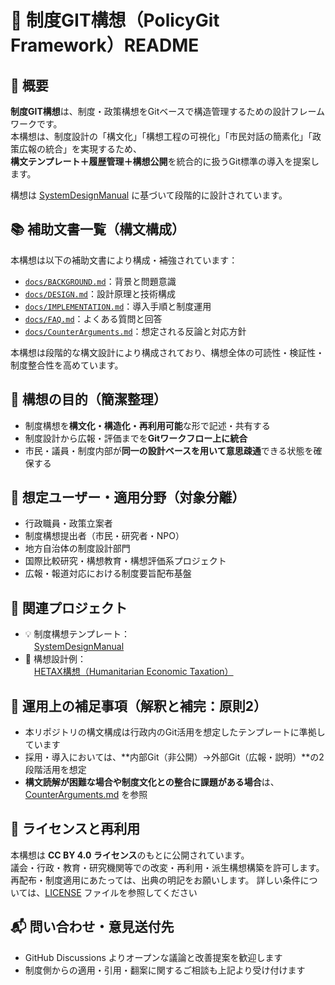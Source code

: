 # 📘 制度GIT構想（PolicyGit Framework）README

## 🔰 概要

**制度GIT構想**は、制度・政策構想をGitベースで構造管理するための設計フレームワークです。  
本構想は、制度設計の「構文化」「構想工程の可視化」「市民対話の簡素化」「政策広報の統合」を実現するため、  
**構文テンプレート＋履歴管理＋構想公開**を統合的に扱うGit標準の導入を提案します。

構想は [SystemDesignManual](https://github.com/tadi-karuma/SystemDesignManual) に基づいて段階的に設計されています。

## 📚 補助文書一覧（構文構成）

本構想は以下の補助文書により構成・補強されています：

- [`docs/BACKGROUND.md`](./docs/BACKGROUND.md)：背景と問題意識  
- [`docs/DESIGN.md`](./docs/DESIGN.md)：設計原理と技術構成  
- [`docs/IMPLEMENTATION.md`](./docs/IMPLEMENTATION.md)：導入手順と制度運用  
- [`docs/FAQ.md`](./docs/FAQ.md)：よくある質問と回答  
- [`docs/CounterArguments.md`](./docs/CounterArguments.md)：想定される反論と対応方針  

本構想は段階的な構文設計により構成されており、構想全体の可読性・検証性・制度整合性を高めています。

## 🎯 構想の目的（簡潔整理）

- 制度構想を**構文化・構造化・再利用可能**な形で記述・共有する
- 制度設計から広報・評価までを**Gitワークフロー上に統合**
- 市民・議員・制度内部が**同一の設計ベースを用いて意思疎通**できる状態を確保する

## 👥 想定ユーザー・適用分野（対象分離）

- 行政職員・政策立案者
- 制度構想提出者（市民・研究者・NPO）
- 地方自治体の制度設計部門
- 国際比較研究・構想教育・構想評価系プロジェクト
- 広報・報道対応における制度要旨配布基盤

## 🔗 関連プロジェクト

- 💡 制度構想テンプレート：  
　[SystemDesignManual](https://github.com/tadi-karuma/SystemDesignManual)  
- 🧪 構想設計例：  
　[HETAX構想（Humanitarian Economic Taxation）](https://github.com/tadi-karuma/HETAX)  

## 📣 運用上の補足事項（解釈と補完：原則2）

- 本リポジトリの構文構成は行政内のGit活用を想定したテンプレートに準拠しています  
- 採用・導入においては、**内部Git（非公開）→外部Git（広報・説明）**の2段階活用を想定  
- **構文読解が困難な場合や制度文化との整合に課題がある場合**は、[CounterArguments.md](docs/CounterArguments.md) を参照

## 📄 ライセンスと再利用

本構想は **CC BY 4.0 ライセンス**のもとに公開されています。  
議会・行政・教育・研究機関等での改変・再利用・派生構想構築を許可します。  
再配布・制度適用にあたっては、出典の明記をお願いします。
詳しい条件については、[LICENSE](./LICENSE) ファイルを参照してください

## 📬 問い合わせ・意見送付先

- GitHub Discussions よりオープンな議論と改善提案を歓迎します  
- 制度側からの適用・引用・翻案に関するご相談も上記より受け付けます
